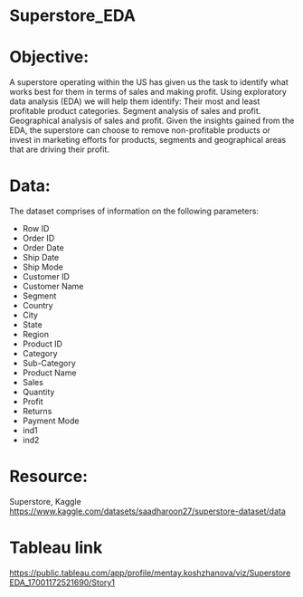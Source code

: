 # Superstore_EDA

# Objective:
A superstore operating within the US has given us the task to identify what works best for them in terms of sales and making profit. Using exploratory data analysis (EDA) we will help them identify:
Their most and least profitable product categories.
Segment analysis of sales and profit.
Geographical analysis of sales and profit.
Given the insights gained from the EDA, the superstore can choose to remove non-profitable products or invest in marketing efforts for products, segments and geographical areas that are driving their profit.

# Data:
The dataset comprises of information on the following parameters:
- Row ID
- Order ID
- Order Date
- Ship Date
- Ship Mode
- Customer ID
- Customer Name
- Segment
- Country
- City
- State
- Region
- Product ID
- Category
- Sub-Category
- Product Name
- Sales
- Quantity
- Profit
- Returns
- Payment Mode
- ind1
- ind2

# Resource:
Superstore, Kaggle https://www.kaggle.com/datasets/saadharoon27/superstore-dataset/data 

# Tableau link
https://public.tableau.com/app/profile/mentay.koshzhanova/viz/SuperstoreEDA_17001172521690/Story1 
